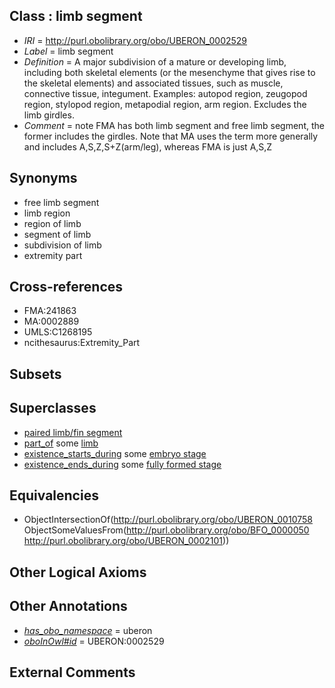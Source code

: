 
## Class : limb segment

 * *IRI* = http://purl.obolibrary.org/obo/UBERON_0002529
 * *Label* = limb segment
 * *Definition* = A major subdivision of a mature or developing limb, including both skeletal elements (or the mesenchyme that gives rise to the skeletal elements) and associated tissues, such as muscle, connective tissue, integument. Examples: autopod region, zeugopod region, stylopod region, metapodial region, arm region. Excludes the limb girdles.
 * *Comment* = note FMA has both limb segment and free limb segment, the former includes the girdles. Note that MA uses the term more generally and includes A,S,Z,S+Z(arm/leg), whereas FMA is just A,S,Z

## Synonyms

 * free limb segment
 * limb region
 * region of limb
 * segment of limb
 * subdivision of limb
 * extremity part

## Cross-references

 * FMA:241863
 * MA:0002889
 * UMLS:C1268195
 * ncithesaurus:Extremity_Part

## Subsets


## Superclasses

 * [paired limb/fin segment](../../UBERON/38/UBERON_0010538.md)
 * [part_of](../../BFO/50/BFO_0000050.md) some [limb](../../UBERON/01/UBERON_0002101.md)
 * [existence_starts_during](../../BFO/68/BFO_0000068.md) some [embryo stage](../../UBERON/68/UBERON_0000068.md)
 * [existence_ends_during](../../BFO/69/BFO_0000069.md) some [fully formed stage](../../UBERON/66/UBERON_0000066.md)

## Equivalencies

 * ObjectIntersectionOf(<http://purl.obolibrary.org/obo/UBERON_0010758> ObjectSomeValuesFrom(<http://purl.obolibrary.org/obo/BFO_0000050> <http://purl.obolibrary.org/obo/UBERON_0002101>))

## Other Logical Axioms


## Other Annotations

 * *[has_obo_namespace](../../ce/oboInOwl#hasOBONamespace.md)* = uberon
 * *[oboInOwl#id](../../id/oboInOwl#id.md)* = UBERON:0002529

## External Comments

